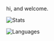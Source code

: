 hi, and welcome.

![Stats](https://github-readme-stats.vercel.app/api?username=gsmj&show_icons=true&theme=dark)

![Languages](https://github-readme-stats.vercel.app/api/top-langs/?username=gsmj&layout=compact&theme=dark)
